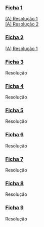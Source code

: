 ### [Ficha 1](ficha1.pdf)
[[A] Resolução 1](f1_res1.hs)
<br>[[A] Resolução 2](f1_res2.hs)
### [Ficha 2](ficha2.pdf)
[[A] Resolução 1](f2_res1.hs)
### [Ficha 3](ficha3.pdf)
Resolução
### [Ficha 4](ficha4.pdf)
Resolução
### [Ficha 5](ficha5.pdf)
Resolução
### [Ficha 6](ficha6.pdf)
Resolução
### [Ficha 7](ficha7.pdf)
Resolução
### [Ficha 8](ficha8.pdf)
Resolução
### [Ficha 9](ficha9.pdf)
Resolução
